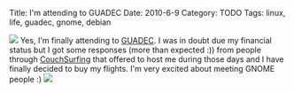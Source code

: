 Title: I'm attending to GUADEC
Date: 2010-6-9
Category: TODO
Tags: linux, life, guadec, gnome, debian

![](http://www.guadec.org/img/guadec-oranje.png) Yes, I'm finally attending to [GUADEC](http://www.guadec.org/). I was in doubt due my
financial status but I got some responses (more than expected :)) from people through [CouchSurfing](http://www.couchsurfing.org/) that
offered to host me during those days and I have finally decided to buy my flights. I'm very excited about meeting GNOME people :)
![](/sites/default/files/img/header-logo.png)
